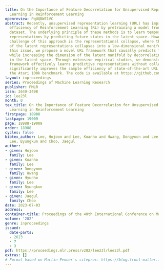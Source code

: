 ```yaml
---
title: On the Importance of Feature Decorrelation for Unsupervised Representation
  Learning in Reinforcement Learning
openreview: PqUQBWE1VC
abstract: Recently, unsupervised representation learning (URL) has improved the sample
  efficiency of Reinforcement Learning (RL) by pretraining a model from a large unlabeled
  dataset. The underlying principle of these methods is to learn temporally predictive
  representations by predicting future states in the latent space. However, an important
  challenge of this approach is the representational collapse, where the subspace
  of the latent representations collapses into a low-dimensional manifold. To address
  this issue, we propose a novel URL framework that causally predicts future states
  while increasing the dimension of the latent manifold by decorrelating the features
  in the latent space. Through extensive empirical studies, we demonstrate that our
  framework effectively learns predictive representations without collapse, which
  significantly improves the sample efficiency of state-of-the-art URL methods on
  the Atari 100k benchmark. The code is available at https://github.com/dojeon-ai/SimTPR.
layout: inproceedings
series: Proceedings of Machine Learning Research
publisher: PMLR
issn: 2640-3498
id: lee23l
month: 0
tex_title: On the Importance of Feature Decorrelation for Unsupervised Representation
  Learning in Reinforcement Learning
firstpage: 18988
lastpage: 19009
page: 18988-19009
order: 18988
cycles: false
bibtex_author: Lee, Hojoon and Lee, Koanho and Hwang, Dongyoon and Lee, Hyunho and
  Lee, Byungkun and Choo, Jaegul
author:
- given: Hojoon
  family: Lee
- given: Koanho
  family: Lee
- given: Dongyoon
  family: Hwang
- given: Hyunho
  family: Lee
- given: Byungkun
  family: Lee
- given: Jaegul
  family: Choo
date: 2023-07-03
address: 
container-title: Proceedings of the 40th International Conference on Machine Learning
volume: '202'
genre: inproceedings
issued:
  date-parts:
  - 2023
  - 7
  - 3
pdf: https://proceedings.mlr.press/v202/lee23l/lee23l.pdf
extras: []
# Format based on Martin Fenner's citeproc: https://blog.front-matter.io/posts/citeproc-yaml-for-bibliographies/
---
```

